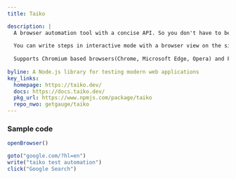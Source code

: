 ```yaml
---
title: Taiko

description: |
  A browser automation tool with a concise API. So you don't have to be verbose and precise like in Selenium. 
  
  You can write steps in interactive mode with a browser view on the side, then at the end you can convert your steps into a test that you can run again.
  
  Supports Chromium based browsers(Chrome, Microsoft Edge, Opera) and Firefox.
  
byline: A Node.js library for testing modern web applications
key_links:
  homepage: https://taiko.dev/
  docs: https://docs.taiko.dev/
  pkg_url: https://www.npmjs.com/package/taiko
  repo_nwo: getgauge/taiko
---
```



### Sample code

```javascript
openBrowser()

goto("google.com/?hl=en")
write("taiko test automation")
click("Google Search")
```
